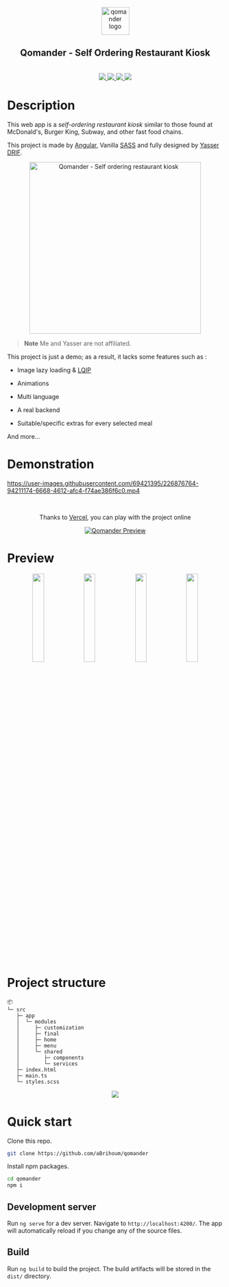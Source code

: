 <div align="center">
<img width="65" src="https://svgshare.com/i/rLe.svg" alt="qomander logo">

## Qomander - Self Ordering Restaurant Kiosk

<br />
<a href="https://angular.io/" target="_blank" rel="noopener noreferrer">
<img src="https://img.shields.io/badge/Angular-DD0031?style=for-the-badge&logo=angular">
</a>
<a href="https://sass-lang.com/" target="_blank" rel="noopener noreferrer">
<img src="https://img.shields.io/badge/Sass-CC6699?style=for-the-badge&logo=sass&logoColor=white">
</a>
<a href="https://qomander.vercel.app/" target="_blank" rel="noopener noreferrer">
<img src="https://img.shields.io/badge/Vercel-preview%20online-green?style=for-the-badge&logo=vercel">
</a>
<a href="https://github1s.com/aBrihoum/qomander/blob/HEAD/src/app/app.module.ts" target="_blank" rel="noopener noreferrer">
<img src="https://img.shields.io/badge/github1s-Browse%20project-blue?style=for-the-badge&logo=github">
</a>

</div>

# Description

This web app is a _self-ordering restaurant kiosk_ similar to those found at McDonald's, Burger King, Subway, and other fast food chains.

This project is made by [Angular](https://angular.io), Vanilla [SASS](https://sass-lang.com/) and fully designed by [Yasser DRIF](https://yasser.design/qomander-self-ordering-restaurant-kiosk).

<div align="center">
<a href="https://www.behance.net/gallery/114544865/Qomander-Self-ordering-restaurant-kiosk" target="_blank" rel="noopener noreferrer">
<img width="400" src="https://i.ibb.co/vcgt2Qx/yasser.webp" alt="Qomander - Self ordering restaurant kiosk">
</a>
</div>

> **Note**
> Me and Yasser are not affiliated.

This project is just a demo; as a result, it lacks some features such as :

- Image lazy loading & [LQIP](https://cloudinary.com/blog/low_quality_image_placeholders_lqip_explained)

- Animations

- Multi language

- A real backend

- Suitable/specific extras for every selected meal

And more...

# Demonstration

https://user-images.githubusercontent.com/69421395/226876764-94211174-6668-4612-afc4-f74ae386f6c0.mp4

<br/>

<div align="center">

Thanks to [Vercel](https://vercel.com/), you can play with the project online

[![Qomander Preview](https://img.shields.io/badge/Vercel-preview%20online-green?style=for-the-badge&logo=vercel)](https://qomander.vercel.app/)

</div>

# Preview

<div align="center">
<img src="https://i.ibb.co/34Gv353/Qomander-preview-1.webp" width="23%"></img> <img src="https://i.ibb.co/XLpqFJ7/Qomander-preview-2.webp" width="23%"></img> <img src="https://i.ibb.co/TPZmRJP/Qomander-preview-3.webp" width="23%"></img> <img src="https://i.ibb.co/hgyD1Tf/Qomander-preview-4.webp" width="23%"></img>
</div>

# Project structure

```
📦
└─ src
   ├─ app
   │  └─ modules
   │     ├─ customization
   │     ├─ final
   │     ├─ home
   │     ├─ menu
   │     └─ shared
   │        ├─ components
   │        └─ services
   ├─ index.html
   ├─ main.ts
   └─ styles.scss
```

<div align="center">
<a href="https://github1s.com/aBrihoum/qomander/blob/HEAD/src/app/app.module.ts" target="_blank" rel="noopener noreferrer">
<img src="https://img.shields.io/badge/github1s-Browse%20project-blue?style=for-the-badge&logo=github">
</a>

</div>

# Quick start

Clone this repo.

```bash
git clone https://github.com/aBrihoum/qomander
```

Install npm packages.

```bash
cd qomander
npm i
```

## Development server

Run `ng serve` for a dev server. Navigate to `http://localhost:4200/`. The app will automatically reload if you change any of the source files.

## Build

Run `ng build` to build the project. The build artifacts will be stored in the `dist/` directory.
